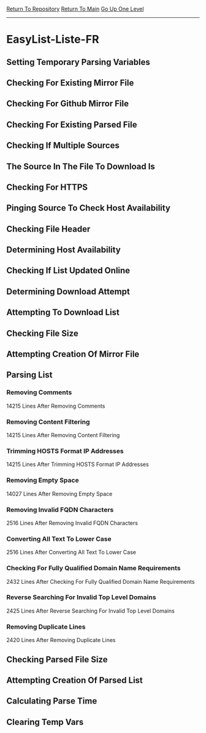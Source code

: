 [Return To Repository](https://github.com/deathbybandaid/piholeparser/)
[Return To Main](https://github.com/deathbybandaid/piholeparser/blob/master/RecentRunLogs/Mainlog.md)
[Go Up One Level](https://github.com/deathbybandaid/piholeparser/blob/master/RecentRunLogs/TopLevelScripts/30-Processing-External-Blacklists.md)
____________________________________
# EasyList-Liste-FR
## Setting Temporary Parsing Variables
## Checking For Existing Mirror File
## Checking For Github Mirror File
## Checking For Existing Parsed File
## Checking If Multiple Sources
## The Source In The File To Download Is
## Checking For HTTPS
## Pinging Source To Check Host Availability
## Checking File Header
## Determining Host Availability
## Checking If List Updated Online
## Determining Download Attempt
## Attempting To Download List
## Checking File Size
## Attempting Creation Of Mirror File
## Parsing List
### Removing Comments
14215 Lines After Removing Comments
### Removing Content Filtering
14215 Lines After Removing Content Filtering
### Trimming HOSTS Format IP Addresses
14215 Lines After Trimming HOSTS Format IP Addresses
### Removing Empty Space
14027 Lines After Removing Empty Space
### Removing Invalid FQDN Characters
2516 Lines After Removing Invalid FQDN Characters
### Converting All Text To Lower Case
2516 Lines After Converting All Text To Lower Case
### Checking For Fully Qualified Domain Name Requirements
2432 Lines After Checking For Fully Qualified Domain Name Requirements
### Reverse Searching For Invalid Top Level Domains
2425 Lines After Reverse Searching For Invalid Top Level Domains
### Removing Duplicate Lines
2420 Lines After Removing Duplicate Lines
## Checking Parsed File Size
## Attempting Creation Of Parsed List
## Calculating Parse Time
## Clearing Temp Vars
